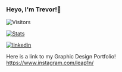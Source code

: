 ### Heyo, I'm Trevor!👋

![Visitors](https://api.visitorbadge.io/api/visitors?path=trevorfitz0&label=Visitors&countColor=%23263759)
   
[![Stats](https://github-stats-alpha.vercel.app/api?username=trevorfitz0&cc=000&tc=fff&ic=fff&bc=000 "Example")](https://github-stats-alpha.vercel.app/api?username=tuhinpal&cc=000&tc=fff&ic=fff&bc=000 "Stats")

[![linkedin](https://img.shields.io/badge/LinkedIn-0077B5?style=for-the-badge&logo=linkedin&logoColor=white)](https://www.linkedin.com/in/trevorfitz0/)

Here is a link to my Graphic Design Portfolio!
https://www.instagram.com/leap1n/

